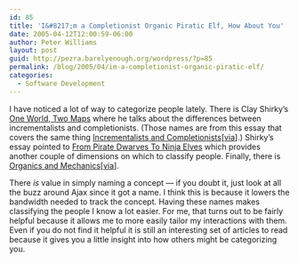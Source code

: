 ```yaml
---
id: 85
title: 'I&#8217;m a Completionist Organic Piratic Elf, How About You'
date: 2005-04-12T12:00:59-06:00
author: Peter Williams
layout: post
guid: http://pezra.barelyenough.org/wordpress/?p=85
permalink: /blog/2005/04/im-a-completionist-organic-piratic-elf/
categories:
  - Software Development
---
```

I have noticed a lot of way to categorize people lately. There is Clay Shirky&#8217;s [One World, Two Maps](http://www.corante.com/many/archives/2005/03/09/one_world_two_maps_thoughts_on_the_wikipedia_debate.php) where he talks about the differences between incrementalists and completionists. (Those names are from this essay that covers the same thing [Incrementalists and Completionists](http://www.randsinrepose.com/archives/2003/08/05/incrementalists_completionists.html)[[via](http://www.sauria.com/blog/people/1262.html)].) Shirky&#8217;s essay pointed to [From Pirate Dwarves To Ninja Elves](http://www.plasticbag.org/archives/2004/03/from_pirate_dwarves_to_ninja_elves.shtml) which provides another couple of dimensions on which to classify people. Finally, there is [Organics and Mechanics](http://www.randsinrepose.com/archives/2005/02/20/organics_and_mechanics.html)[[via](http://www.sauria.com/blog/people/1262.html)].

There _is_ value in simply naming a concept &#8212; if you doubt it, just look at all the buzz around Ajax since it got a name. I think this is because it lowers the bandwidth needed to track the concept. Having these names makes classifying the people I know a lot easier. For me, that turns out to be fairly helpful because it allows me to more easily tailor my interactions with them. Even if you do not find it helpful it is still an interesting set of articles to read because it gives you a little insight into how others might be categorizing you.
